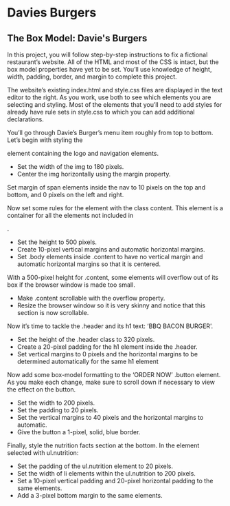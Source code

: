# Davies Burgers

## The Box Model: Davie's Burgers

In this project, you will follow step-by-step instructions to fix a fictional restaurant’s website. All of the HTML and most of the CSS is intact, but the box model properties have yet to be set. You’ll use knowledge of height, width, padding, border, and margin to complete this project.

The website’s existing index.html and style.css files are displayed in the text editor to the right. As you work, use both to see which elements you are selecting and styling. Most of the elements that you’ll need to add styles for already have rule sets in style.css to which you can add additional declarations.

You’ll go through Davie’s Burger’s menu item roughly from top to bottom. Let’s begin with styling the <nav> element containing the logo and navigation elements.

- Set the width of the img to 180 pixels.
- Center the img horizontally using the margin property.

Set margin of span elements inside the nav to 10 pixels on the top and bottom, and 0 pixels on the left and right.

Now set some rules for the element with the class content. This element is a container for all the elements not included in <nav>.
- Set the height to 500 pixels.
- Create 10-pixel vertical margins and automatic horizontal margins.
- Set .body elements inside .content to have no vertical margin and automatic horizontal margins so that it is centered.

With a 500-pixel height for .content, some elements will overflow out of its box if the browser window is made too small.
- Make .content scrollable with the overflow property.
- Resize the browser window so it is very skinny and notice that this section is now scrollable.

Now it’s time to tackle the .header and its h1 text: ‘BBQ BACON BURGER’.
- Set the height of the .header class to 320 pixels.
- Create a 20-pixel padding for the h1 element inside the .header.
- Set vertical margins to 0 pixels and the horizontal margins to be determined automatically for the same h1 element

Now add some box-model formatting to the ‘ORDER NOW’ .button element. As you make each change, make sure to scroll down if necessary to view the effect on the button.

- Set the width to 200 pixels.
- Set the padding to 20 pixels.
- Set the vertical margins to 40 pixels and the horizontal margins to automatic.
- Give the button a 1-pixel, solid, blue border.

Finally, style the nutrition facts section at the bottom. In the element selected with ul.nutrition:

- Set the padding of the ul.nutrition element to 20 pixels.
- Set the width of li elements within the ul.nutrition to 200 pixels.
- Set a 10-pixel vertical padding and 20-pixel horizontal padding to the same elements.
- Add a 3-pixel bottom margin to the same elements.